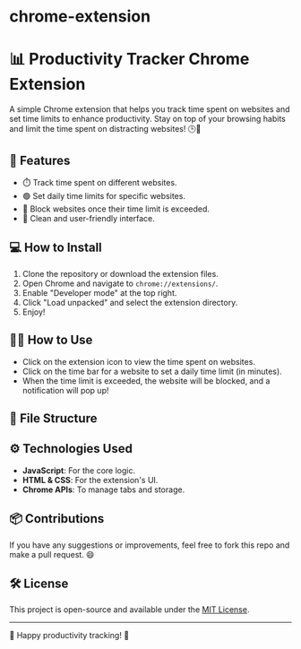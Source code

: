# chrome-extension
# 📊 Productivity Tracker Chrome Extension

A simple Chrome extension that helps you track time spent on websites and set time limits to enhance productivity. Stay on top of your browsing habits and limit the time spent on distracting websites! 🕒🚀

## 🚀 Features

- ⏱️ Track time spent on different websites.
- 🟢 Set daily time limits for specific websites.
- 🚫 Block websites once their time limit is exceeded.
- 🎨 Clean and user-friendly interface.
  
## 💻 How to Install

1. Clone the repository or download the extension files.
2. Open Chrome and navigate to `chrome://extensions/`.
3. Enable "Developer mode" at the top right.
4. Click "Load unpacked" and select the extension directory.
5. Enjoy!

## 🧑‍💻 How to Use

- Click on the extension icon to view the time spent on websites.
- Click on the time bar for a website to set a daily time limit (in minutes).
- When the time limit is exceeded, the website will be blocked, and a notification will pop up!

## 📂 File Structure


## ⚙️ Technologies Used

- **JavaScript**: For the core logic.
- **HTML & CSS**: For the extension's UI.
- **Chrome APIs**: To manage tabs and storage.

## 📦 Contributions

If you have any suggestions or improvements, feel free to fork this repo and make a pull request. 😄

## 🛠️ License

This project is open-source and available under the [MIT License](LICENSE).

---

🌟 Happy productivity tracking! 🌟
